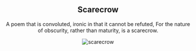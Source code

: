 <div align="center">

## Scarecrow

A poem that is convoluted, ironic in that it cannot be refuted,
For the nature of obscurity, rather than maturity, is a scarecrow.

<div style="display: flex; align-items: center; justify-content: center; max-width: 100%;">
    <img src="/writing/images/scarecrow.png" alt="scarecrow" style="max-width: 100%; max-height: 100%;">
</div>